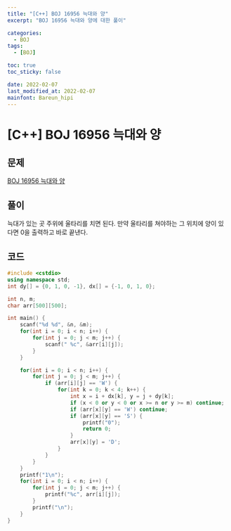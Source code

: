 ```yaml
---
title: "[C++] BOJ 16956 늑대와 양"
excerpt: "BOJ 16956 늑대와 양에 대한 풀이"

categories:
  - BOJ
tags:
  - [BOJ]

toc: true
toc_sticky: false

date: 2022-02-07
last_modified_at: 2022-02-07
mainfont: Bareun_hipi
---
```


# [C++] BOJ 16956 늑대와 양

## 문제

[BOJ 16956 늑대와 양](https://www.acmicpc.net/problem/16956)

## 풀이

늑대가 있는 곳 주위에 울타리를 치면 된다. 만약 울타리를 쳐야하는 그 위치에 양이 있다면 0을 출력하고 바로 끝낸다.

## 코드

```c++
#include <cstdio>
using namespace std;
int dy[] = {0, 1, 0, -1}, dx[] = {-1, 0, 1, 0};

int n, m;
char arr[500][500];

int main() {
    scanf("%d %d", &n, &m);
    for(int i = 0; i < n; i++) {
        for(int j = 0; j < m; j++) {
            scanf(" %c", &arr[i][j]);
        }
    }

    for(int i = 0; i < n; i++) {
        for(int j = 0; j < m; j++) {
            if (arr[i][j] == 'W') {
                for(int k = 0; k < 4; k++) {
                    int x = i + dx[k], y = j + dy[k];
                    if (x < 0 or y < 0 or x >= n or y >= m) continue;
                    if (arr[x][y] == 'W') continue;
                    if (arr[x][y] == 'S') {
                        printf("0");
                        return 0;
                    }
                    arr[x][y] = 'D';
                }
            }
        }
    }
    printf("1\n");
    for(int i = 0; i < n; i++) {
        for(int j = 0; j < m; j++) {
            printf("%c", arr[i][j]);
        }
        printf("\n");
    }
}
```
